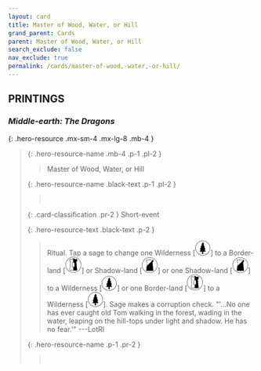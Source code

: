 ```yaml
---
layout: card
title: Master of Wood, Water, or Hill
grand_parent: Cards
parent: Master of Wood, Water, or Hill
search_exclude: false
nav_exclude: true
permalink: /cards/master-of-wood,-water,-or-hill/
---
```


## PRINTINGS


### _Middle-earth: The Dragons_

{: .hero-resource .mx-sm-4 .mx-lg-8 .mb-4 }
> {: .hero-resource-name .mb-4 .p-1 .pl-2 }
> > <div class="card-mp"></div>
> > <div class="card-name">Master of Wood, Water, or Hill</div>
>
> {: .hero-resource-name .black-text .p-1 .pl-2 }
> > &nbsp;
>
> {: .card-classification .pr-2 }
> Short-event
>
> {: .hero-resource-text .black-text .p-2 }
> > Ritual. Tap a sage to change one Wilderness \[![](/assets/images/wilderness.svg)] to a Border-land \[![](/assets/images/border-land.svg)] or Shadow-land \[![](/assets/images/shadow-land.svg)] or one Shadow-land \[![](/assets/images/shadow-land.svg)] to a Wilderness \[![](/assets/images/wilderness.svg)] or one Border-land \[![](/assets/images/border-land.svg)] to a Wilderness \[![](/assets/images/wilderness.svg)]. Sage makes a corruption check.   "'...No one has ever caught old Tom walking in the forest, wading in the water, leaping on the hill-tops under light and shadow. He has no fear.'"  ---LotRI 
> 
> {: .hero-resource-name .p-1 .pr-2 }
> > <div class="card-shield"></div>
> > <div class="card-corruption">&nbsp;</div>
